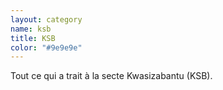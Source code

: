 ```yaml
---
layout: category
name: ksb
title: KSB
color: "#9e9e9e"
---
```


Tout ce qui a trait à la secte Kwasizabantu (KSB).

